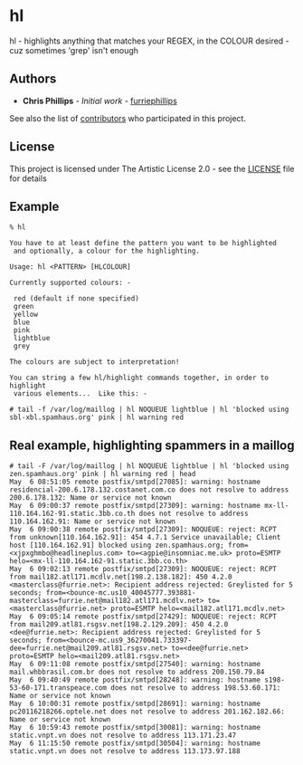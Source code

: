 # hl
hl - highlights anything that matches your REGEX, in the COLOUR desired - cuz sometimes 'grep' isn't enough

## Authors

* **Chris Phillips** - *Initial work* - [furriephillips](https://github.com/furriephillips)

See also the list of [contributors](https://github.com/your/project/contributors) who participated in this project.

## License

This project is licensed under The Artistic License 2.0 - see the [LICENSE](LICENSE) file for details

## Example

```shell
% hl

You have to at least define the pattern you want to be highlighted
 and optionally, a colour for the highlighting.

Usage: hl <PATTERN> [HLCOLOUR]

Currently supported colours: -

 red (default if none specified)
 green
 yellow
 blue
 pink
 lightblue
 grey

The colours are subject to interpretation!

You can string a few hl/highlight commands together, in order to highlight
 various elements...  Like this: -

# tail -f /var/log/maillog | hl NOQUEUE lightblue | hl 'blocked using sbl-xbl.spamhaus.org' pink | hl warning red
```

## Real example, highlighting spammers in a maillog

```
# tail -F /var/log/maillog | hl NOQUEUE lightblue | hl 'blocked using zen.spamhaus.org' pink | hl warning red | head       
May  6 08:51:05 remote postfix/smtpd[27085]: warning: hostname residencial-200.6.178.132.costanet.com.co does not resolve to address 200.6.178.132: Name or service not known
May  6 09:00:37 remote postfix/smtpd[27309]: warning: hostname mx-ll-110.164.162-91.static.3bb.co.th does not resolve to address 110.164.162.91: Name or service not known
May  6 09:00:38 remote postfix/smtpd[27309]: NOQUEUE: reject: RCPT from unknown[110.164.162.91]: 454 4.7.1 Service unavailable; Client host [110.164.162.91] blocked using zen.spamhaus.org; from=<xjpxghmbo@headlineplus.com> to=<agpie@insomniac.me.uk> proto=ESMTP helo=<mx-ll-110.164.162-91.static.3bb.co.th>
May  6 09:02:13 remote postfix/smtpd[27309]: NOQUEUE: reject: RCPT from mail182.atl171.mcdlv.net[198.2.138.182]: 450 4.2.0 <masterclass@furrie.net>: Recipient address rejected: Greylisted for 5 seconds; from=<bounce-mc.us10_40045777.393881-masterclass=furrie.net@mail182.atl171.mcdlv.net> to=<masterclass@furrie.net> proto=ESMTP helo=<mail182.atl171.mcdlv.net>
May  6 09:05:14 remote postfix/smtpd[27429]: NOQUEUE: reject: RCPT from mail209.atl81.rsgsv.net[198.2.129.209]: 450 4.2.0 <dee@furrie.net>: Recipient address rejected: Greylisted for 5 seconds; from=<bounce-mc.us9_36270041.733397-dee=furrie.net@mail209.atl81.rsgsv.net> to=<dee@furrie.net> proto=ESMTP helo=<mail209.atl81.rsgsv.net>
May  6 09:11:08 remote postfix/smtpd[27540]: warning: hostname mail.whbbrasil.com.br does not resolve to address 200.150.79.84
May  6 09:40:49 remote postfix/smtpd[28248]: warning: hostname s198-53-60-171.transpeace.com does not resolve to address 198.53.60.171: Name or service not known
May  6 10:00:31 remote postfix/smtpd[28691]: warning: hostname pc20116218266.optele.net does not resolve to address 201.162.182.66: Name or service not known
May  6 10:59:43 remote postfix/smtpd[30081]: warning: hostname static.vnpt.vn does not resolve to address 113.171.23.47
May  6 11:15:50 remote postfix/smtpd[30504]: warning: hostname static.vnpt.vn does not resolve to address 113.173.97.188
```
